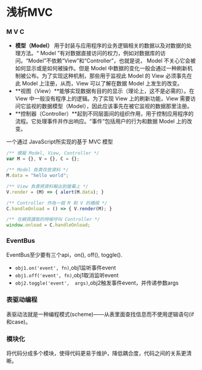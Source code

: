 # 浅析MVC

### M V C

- **模型（Model）** 用于封装与应用程序的业务逻辑相关的数据以及对数据的处理方法。“ Model ”有对数据直接访问的权力，例如对数据库的访问。“Model”不依赖“View”和“Controller”，也就是说， Model 不关心它会被如何显示或是如何被操作。但是 Model 中数据的变化一般会通过一种刷新机制被公布。为了实现这种机制，那些用于监视此 Model 的 View 必须事先在此 Model 上注册，从而，View 可以了解在数据 Model 上发生的改变。
- **视图（View）**能够实现数据有目的的显示（理论上，这不是必需的）。在 View 中一般没有程序上的逻辑。为了实现 View 上的刷新功能，View 需要访问它监视的数据模型（Model），因此应该事先在被它监视的数据那里注册。
- **控制器（Controller）**起到不同层面间的组织作用，用于控制应用程序的流程。它处理事件并作出响应。“事件”包括用户的行为和数据 Model 上的改变。

一个通过 JavaScript所实现的基于 MVC 模型

~~~javascript
/** 模擬 Model, View, Controller */
var M = {}, V = {}, C = {};

/** Model 負責存放資料 */
M.data = "hello world";

/** View 負責將資料輸出到螢幕上 */
V.render = (M) => { alert(M.data); }

/** Controller 作為一個 M 和 V 的橋樑 */
C.handleOnload = () => { V.render(M); }

/** 在網頁讀取的時候呼叫 Controller */
window.onload = C.handleOnload;
~~~

### EventBus

EventBus至少要有三个api，on(), off(), toggle().

* `obj1.on('event', fn)`,obj1监听事件event
* `obj1.off('event', fn)`,obj1取消监听event
* `obj2.toggle('event',  args)`,obj2触发事件event，并传递参数args

### 表驱动编程

表驱动法就是一种编程模式(scheme)——从表里面查找信息而不使用逻辑语句(if 和case)。

### 模块化

将代码分成多个模块，使得代码更易于维护，降低耦合度，代码之间的关系更清晰。